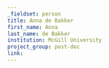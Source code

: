 ```yaml
---
_fieldset: person
title: Anna de Bakker
first_name: Anna
last_name: de Bakker
institution: McGill University
project_group: post-doc
link: 
---
```

